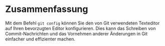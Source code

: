 # Zusammenfassung

Mit dem Befehl `git config` können Sie den von Git verwendeten Texteditor auf Ihren bevorzugten Editor konfigurieren. Dies kann das Schreiben von Commit-Nachrichten und das Vornehmen anderer Änderungen in Git einfacher und effizienter machen.
